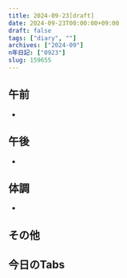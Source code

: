 ```yaml
---
title: 2024-09-23[draft]
date: 2024-09-23T00:00:00+09:00
draft: false
tags: ["diary", ""]
archives: ["2024-09"]
n年日記: ["0923"]
slug: 159655
---
```

## 午前
- 
## 午後
- 
## 体調
- 
## その他
## 今日のTabs